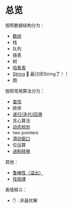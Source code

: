 # 总览

按照数据结构分为：
- [数组](/computer/array.html)
- 栈
- 队列
- 链表
- 树
- [哈希表](/computer/hash.html)
- [String](/computer/string.html) :new_moon_with_face: 最讨厌String了！！
- 图

按照常用算法分为：
- [查找](/computer/search.html)
- 排序
- [递归/迭代/回溯](/computer/backTracing.html)
- 贪心算法
- [动态规划](/computer/dp.html)
- two pointers
- [滑动窗口](/computer/slidingWindow.html)
- 位运算
- [进制转换](/computer/conversion.html)

其他：
- [鲁棒性（溢出）](/computer/robustness.html)
- [找规律](/computer/others.html)

表情释义：
- :raised_hand: : 非最优解
